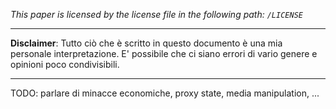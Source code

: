*This paper is licensed by the license file in the following path: `/LICENSE`*

----

**Disclaimer**: Tutto ciò che è scritto in questo documento è una mia personale interpretazione. E' possibile che ci siano errori di vario genere e opinioni poco condivisibili.

----

TODO: parlare di minacce economiche, proxy state, media manipulation, ...
